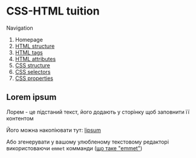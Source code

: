 # CSS-HTML tuition

Navigation

1. Homepage
2. [HTML structure](documentation/html_structure.md)
3. [HTML tags](documentation/html_tags.md)
4. [HTML attributes](documentation/html_attributes.md)
5. [CSS structure](documentation/css_structure.md)
6. [CSS selectors](documentation/css_selectors.md)
7. [CSS properties](documentation/css_properties.md)

Lorem ipsum
-

Лорем - це підстаний текст, його додають у сторінку щоб заповнити її контентом

Його можна накопіювати тут: [lipsum](https://www.lipsum.com/)

Або згенерувати у вашому улюбленому текстовому редакторі використоваючи `emmet` комманди ([що таке "emmet"](https://docs.emmet.io/cheat-sheet/))